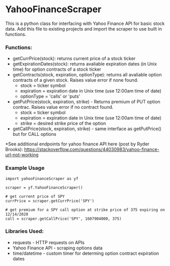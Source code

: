 # YahooFinanceScraper

This is a python class for interfacing with Yahoo Finance API for basic stock data. Add this file to existing projects and import the scraper to use built in functions.

### Functions:
- getCurrPrice(stock): returns current price of a stock ticker 
- getExpirationDates(stock): returns avaliable expiration dates (in Unix time) for option contracts of a stock ticker
- getContracts(stock, expiration, optionType): returns all avaliable option contracts of a given stock. Raises value error if none found. 
  - stock = ticker symbol
  - expiration = expiration date in Unix time (use 12:00am time of date)
  - optionType = 'calls' or 'puts'
- getPutPrice(stock, expiration, strike) - Returns premium of PUT option contrac. Raises value error if no contract found. 
  - stock = ticker symbol 
  - expiration = expiration date in Unix time (use 12:00am time of date)
  - strike = desired strike price of the option
- getCallPrice(stock, expiration, strike) - same interface as getPutPrice() but for CALL options

*See additional endpoints for yahoo finance API here (post by Ryder Brooks): https://stackoverflow.com/questions/44030983/yahoo-finance-url-not-working

### Example Usage
    import yahooFinanceScraper as yf

    scraper = yf.YahooFinanceScraper()

    # get current price of SPY
    currPrice = scraper.getCurrPrice('SPY')  

    # get premium for a SPY call option at strike price of 375 expiring on 12/14/2020
    call = scraper.getCallPrice('SPY', 1607904000, 375)   
    
      
### Libraries Used:
- requests - HTTP requests on APIs
- Yahoo Finance API - scraping options data
- time/datetime - custom timer for determing option contract expiration dates

  
